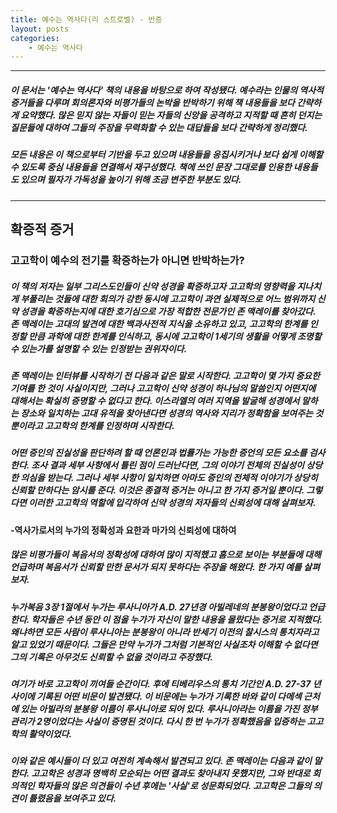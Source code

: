```yaml
---
title: 예수는 역사다(리 스트로벨) - 반증
layout: posts
categories: 
    - 예수는 역사다
---
```


---
##### 이 문서는 '예수는 역사다' 책의 내용을 바탕으로 하여 작성됐다. 예수라는 인물의 역사적 증거들을 다루며 회의론자와 비평가들의 논박을 반박하기 위해 책 내용들을 보다 간략하게 요약했다. 많은 믿지 않는 자들이 믿는 자들의 신앙을 공격하고 지적할 때 흔히 던지는 질문들에 대하여 그들의 주장을 무력화할 수 있는 대답들을 보다 간략하게 정리했다.
##### 모든 내용은 이 책으로부터 기반을 두고 있으며 내용들을 응집시키거나 보다 쉽게 이해할 수 있도록 중심 내용들을 연결해서 재구성했다. 책에 쓰인 문장 그대로를 인용한 내용들도 있으며 필자가 가독성을 높이기 위해 조금 변주한 부분도 있다.
---

## 확증적 증거

### 고고학이 예수의 전기를 확증하는가 아니면 반박하는가?


##### 이 책의 저자는 일부 그리스도인들이 신약 성경을 확증하고자 고고학의 영향력을 지나치게 부풀리는 것들에 대한 회의가 강한 동시에 고고학이 과연 실제적으로 어느 범위까지 신약 성경을 확증하는지에 대한 호기심으로 가장 적합한 전문가인 존 맥레이를 찾아갔다. 존 맥레이는 고대의 발견에 대한 백과사전적 지식을 소유하고 있고, 고고학의 한계를 인정할 만큼 과학에 대한 한계를 인식하고, 동시에 고고학이 1세기의 생활을 어떻게 조명할 수 있는가를 설명할 수 있는 인정받는 권위자이다. 
##### 존 맥레이는 인터뷰를 시작하기 전 다음과 같은 말로 시작한다. 고고학이 몇 가지 중요한 기여를 한 것이 사실이지만, 그러나 고고학이 신약 성경이 하나님의 말씀인지 어떤지에 대해서는 확실히 증명할 수 없다고 한다. 이스라엘의 여러 지역을 발굴해 성경에서 말하는 장소와 일치하는 고대 유적을 찾아낸다면 성경의 역사와 지리가 정확함을 보여주는 것 뿐이라고 고고학의 한계를 인정하며 시작한다. 
##### 어떤 증인의 진실성을 판단하려 할 때 언론인과 법률가는 가능한 증언의 모든 요소를 검사한다. 조사 결과 세부 사항에서 틀린 점이 드러난다면, 그의 이야기 전체의 진실성이 상당한 의심을 받는다. 그러나 세부 사항이 일치하면 아마도 증인의 전체적 이야기가 상당히 신뢰할 만하다는 암시를 준다. 이것은 종결적 증거는 아니고 한 가지 증거일 뿐이다. 그렇다면 이러한 고고학의 역할에 입각하여 신약 성경의 저자들의 신뢰성에 대해 살펴보자. 

#### -역사가로서의 누가의 정확성과 요한과 마가의 신뢰성에 대하여
##### 많은 비평가들이 복음서의 정확성에 대하여 많이 지적했고 흠으로 보이는 부분들에 대해 언급하며 복음서가 신뢰할 만한 문서가 되지 못하다는 주장을 해왔다. 한 가지 예를 살펴 보자.
##### 누가복음 3장 1절에서 누가는 루사니아가 A.D. 27년경 아빌레네의 분봉왕이었다고 언급한다. 학자들은 수년 동안 이 점을 누가가 자신이 말한 내용을 몰랐다는 증거로 지적했다. 왜냐하면 모든 사람이 루사니아는 분봉왕이 아니라 반세기 이전의 찰시스의 통치자라고 알고 있었기 때문이다. 그들은 만약 누가가 그처럼 기본적인 사실조차 이해할 수 없다면 그의 기록은 아무것도 신뢰할 수 없을 것이라고 주장했다. 
##### 여기가 바로 고고학이 끼여들 순간이다. 후에 티베리우스의 통치 기간인 A.D. 27-37 년 사이에 기록된 어떤 비문이 발견됐다. 이 비문에는 누가가 기록한 바와 같이 다메섹 근처에 있는 아빌라의 분봉왕 이름이 루사니아로 되어 있다. 루사니아라는 이름을 가진 정부 관리가 2명이었다는 사실이 증명된 것이다. 다시 한 번 누가가 정확했음을 입증하는 고고학의 활약이었다. 
##### 이와 같은 예시들이 더 있고 여전히 계속해서 발견되고 있다. 존 맥레이는 다음과 같이 말한다. 고고학은 성경과 명백히 모순되는 어떤 결과도 찾아내지 못했지만, 그와 반대로 회의적인 학자들의 많은 의견들이 수년 후에는 '사실'로 성문화되었다. 고고학은 그들의 의견이 틀렸음을 보여주고 있다. 